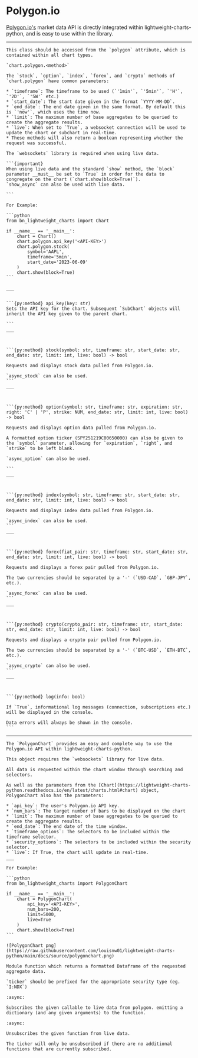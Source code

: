 # Polygon.io

[Polygon.io's](https://polygon.io/?utm_source=affiliate&utm_campaign=pythonlwcharts) market data API is directly integrated within lightweight-charts-python, and is easy to use within the library.

___

````{py:class} PolygonAPI
This class should be accessed from the `polygon` attribute, which is contained within all chart types.

`chart.polygon.<method>`

The `stock`, `option`, `index`, `forex`, and `crypto` methods of `chart.polygon` have common parameters:

* `timeframe`: The timeframe to be used (`'1min'`, `'5min'`, `'H'`, `'2D'`, `'5W'` etc.)
* `start_date`: The start date given in the format `YYYY-MM-DD`.
* `end_date`: The end date given in the same format. By default this is `'now'`, which uses the time now.
* `limit`: The maximum number of base aggregates to be queried to create the aggregate results.
* `live`: When set to `True`, a websocket connection will be used to update the chart or subchart in real-time. 
* These methods will also return a boolean representing whether the request was successful.

The `websockets` library is required when using live data.

```{important}
When using live data and the standard `show` method, the `block` parameter __must__ be set to `True` in order for the data to congregate on the chart (`chart.show(block=True)`).
`show_async` can also be used with live data.

```

For Example:

```python
from bn_lightweight_charts import Chart

if __name__ == '__main__':
    chart = Chart()
    chart.polygon.api_key('<API-KEY>')
    chart.polygon.stock(
        symbol='AAPL',
        timeframe='5min',
        start_date='2023-06-09'
    )
    chart.show(block=True)
```

___


```{py:method} api_key(key: str)
Sets the API key for the chart. Subsequent `SubChart` objects will inherit the API key given to the parent chart.

```
___



```{py:method} stock(symbol: str, timeframe: str, start_date: str, end_date: str, limit: int, live: bool) -> bool

Requests and displays stock data pulled from Polygon.io.

`async_stock` can also be used.
```
___



```{py:method} option(symbol: str, timeframe: str, expiration: str, right: 'C' | 'P', strike: NUM, end_date: str, limit: int, live: bool) -> bool

Requests and displays option data pulled from Polygon.io.

A formatted option ticker (SPY251219C00650000) can also be given to the `symbol` parameter, allowing for `expiration`, `right`, and `strike` to be left blank.

`async_option` can also be used.

```
___



```{py:method} index(symbol: str, timeframe: str, start_date: str, end_date: str, limit: int, live: bool) -> bool

Requests and displays index data pulled from Polygon.io.

`async_index` can also be used.
```
___



```{py:method} forex(fiat_pair: str, timeframe: str, start_date: str, end_date: str, limit: int, live: bool) -> bool

Requests and displays a forex pair pulled from Polygon.io.

The two currencies should be separated by a '-' (`USD-CAD`, `GBP-JPY`, etc.).

`async_forex` can also be used.
```
___



```{py:method} crypto(crypto_pair: str, timeframe: str, start_date: str, end_date: str, limit: int, live: bool) -> bool

Requests and displays a crypto pair pulled from Polygon.io.

The two currencies should be separated by a '-' (`BTC-USD`, `ETH-BTC`, etc.).

`async_crypto` can also be used.
```
___



```{py:method} log(info: bool)

If `True`, informational log messages (connection, subscriptions etc.) will be displayed in the console.

Data errors will always be shown in the console.
```

````

___

````{py:class} PolygonChart(api_key: str, num_bars: int, limit: int, end_date: str, timeframe_options: tuple, security_options: tuple, live: bool)
The `PolygonChart` provides an easy and complete way to use the Polygon.io API within lightweight-charts-python.

This object requires the `websockets` library for live data.

All data is requested within the chart window through searching and selectors.

As well as the parameters from the [Chart](https://lightweight-charts-python.readthedocs.io/en/latest/charts.html#chart) object, PolygonChart also has the parameters:

* `api_key`: The user's Polygon.io API key.
* `num_bars`: The target number of bars to be displayed on the chart
* `limit`: The maximum number of base aggregates to be queried to create the aggregate results.
* `end_date`: The end date of the time window.
* `timeframe_options`: The selectors to be included within the timeframe selector.
* `security_options`: The selectors to be included within the security selector.
* `live`: If True, the chart will update in real-time.
___

For Example:

```python
from bn_lightweight_charts import PolygonChart

if __name__ == '__main__':
    chart = PolygonChart(
        api_key='<API-KEY>',
        num_bars=200,
        limit=5000,
        live=True
    )
    chart.show(block=True)
```

![PolygonChart png](https://raw.githubusercontent.com/louisnw01/lightweight-charts-python/main/docs/source/polygonchart.png)

````

```{py:function} polygon.get_bar_data(ticker: str, timeframe: str, start_date: str, end_date: str, limit: int = 5_000) -> pd.DataFrame
Module function which returns a formatted Dataframe of the requested aggregate data.

`ticker` should be prefixed for the appropriate security type (eg. `I:NDX`)

```

```{py:function} polygon.subscribe(ticker: str, sec_type: SEC_TYPE, func: callable, args: tuple, precision=2)
:async:

Subscribes the given callable to live data from polygon. emitting a dictionary (and any given arguments) to the function.

```

```{py:function} polygon.unsubscribe(func: callable)
:async:

Unsubscribes the given function from live data.

The ticker will only be unsubscribed if there are no additional functions that are currently subscribed.

```

